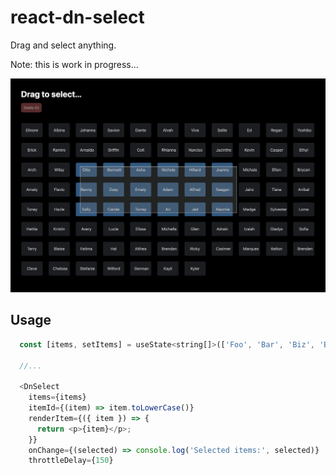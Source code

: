 # react-dn-select

Drag and select anything.

Note: this is work in progress...

<img width="600" src="example/dn-select-example.png">

## Usage

```javascript
  const [items, setItems] = useState<string[]>(['Foo', 'Bar', 'Biz', 'Baz', '...']);

  //...

  <DnSelect
    items={items}
    itemId={(item) => item.toLowerCase()}
    renderItem={({ item }) => {
      return <p>{item}</p>;
    }}
    onChange={(selected) => console.log('Selected items:', selected)}
    throttleDelay={150}
```
